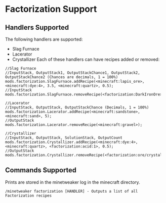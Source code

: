 # Factorization Support
## Handlers Supported
The following handlers are supported:

* Slag Furnace
* Lacerator
* Crystallizer
Each of these handlers can have recipes added or removed:
```zenscript
//Slag Furnace
//InputStack, OutputStack1, OutputStackChance1, OutputStack2, OutputStackChance2 (Chances are decimals, 1 = 100%)
mods.factorization.SlagFurnace.addRecipe(<minecraft:lapis_ore>, <minecraft:dye:4>, 3.5, <minecraft:quartz>, 0.5);
//InputStack
mods.factorization.SlagFurnace.removeRecipe(<factorization:DarkIronOre>);

//Lacerator
//InputStack, OutputStack, OutputStackChance (Decimals, 1 = 100%)
mods.factorization.Lacerator.addRecipe(<minecraft:sandstone>, <minecraft:sand>, 5);
//OutputStack
mods.factorization.Lacerator.removeRecipe(<minecraft:gravel>); 

//Crystallizer
//InputStack, OutputStack, SolutionStack, OutputCount
mods.factorization.Crystallizer.addRecipe(<minecraft:dye:4>, <minecraft:quartz>, <factorization:acid:1>, 0.5);
//OutputStack
mods.factorization.Crystallizer.removeRecipe(<factorization:ore/crystal:2>);
```

## Commands Supported
Prints are stored in the minetweaker log in the minecraft directory.
```
/minetweaker factorization [HANDLER] - Outputs a list of all Factorization recipes
```